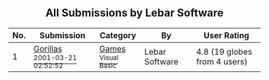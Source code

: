 ﻿<div align="center">

## All Submissions by Lebar Software

</div>

No.  | Submission | Category | By   | User Rating
---- | ---------- | -------- | ---- | -----------
1 | [Gorillas<br /><sup>2001-03-21 02:52:52</sup>](https://github.com/Planet-Source-Code/lebar-software-gorillas__1-21824) | [Games<br /><sup>Visual Basic</sup>](../ByCategory/games__1-38.md) | Lebar Software | 4.8 (19 globes from 4 users)
